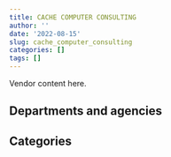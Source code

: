 ```yaml
---
title: CACHE COMPUTER CONSULTING
author: ''
date: '2022-08-15'
slug: cache_computer_consulting
categories: []
tags: []
---
```


<script src="/rmarkdown-libs/htmlwidgets/htmlwidgets.js"></script>
<link href="/rmarkdown-libs/datatables-css/datatables-crosstalk.css" rel="stylesheet" />
<script src="/rmarkdown-libs/datatables-binding/datatables.js"></script>
<script src="/rmarkdown-libs/jquery/jquery-3.6.0.min.js"></script>
<link href="/rmarkdown-libs/dt-core-bootstrap/css/dataTables.bootstrap.min.css" rel="stylesheet" />
<link href="/rmarkdown-libs/dt-core-bootstrap/css/dataTables.bootstrap.extra.css" rel="stylesheet" />
<script src="/rmarkdown-libs/dt-core-bootstrap/js/jquery.dataTables.min.js"></script>
<script src="/rmarkdown-libs/dt-core-bootstrap/js/dataTables.bootstrap.min.js"></script>
<link href="/rmarkdown-libs/crosstalk/css/crosstalk.min.css" rel="stylesheet" />
<script src="/rmarkdown-libs/crosstalk/js/crosstalk.min.js"></script>
<script src="/rmarkdown-libs/htmlwidgets/htmlwidgets.js"></script>
<link href="/rmarkdown-libs/datatables-css/datatables-crosstalk.css" rel="stylesheet" />
<script src="/rmarkdown-libs/datatables-binding/datatables.js"></script>
<script src="/rmarkdown-libs/jquery/jquery-3.6.0.min.js"></script>
<link href="/rmarkdown-libs/dt-core-bootstrap/css/dataTables.bootstrap.min.css" rel="stylesheet" />
<link href="/rmarkdown-libs/dt-core-bootstrap/css/dataTables.bootstrap.extra.css" rel="stylesheet" />
<script src="/rmarkdown-libs/dt-core-bootstrap/js/jquery.dataTables.min.js"></script>
<script src="/rmarkdown-libs/dt-core-bootstrap/js/dataTables.bootstrap.min.js"></script>
<link href="/rmarkdown-libs/crosstalk/css/crosstalk.min.css" rel="stylesheet" />
<script src="/rmarkdown-libs/crosstalk/js/crosstalk.min.js"></script>

Vendor content here.

## Departments and agencies

<div id="htmlwidget-1" style="width:100%;height:auto;" class="datatables html-widget"></div>
<script type="application/json" data-for="htmlwidget-1">{"x":{"style":"bootstrap","filter":"none","vertical":false,"data":[["<a href=\"/departments/aafc-aac/\">Agriculture and Agri-Food Canada<\/a>","<a href=\"/departments/cbsa-asfc/\">Canada Border Services Agency<\/a>","<a href=\"/departments/cic/\">Immigration, Refugees and Citizenship Canada<\/a>","<a href=\"/departments/cnsc-ccsn/\">Canadian Nuclear Safety Commission<\/a>","<a href=\"/departments/crtc/\">Canadian Radio-television and Telecommunications Commission<\/a>","<a href=\"/departments/csc-scc/\">Correctional Service of Canada<\/a>","<a href=\"/departments/dfatd-maecd/\">Global Affairs Canada<\/a>","<a href=\"/departments/dnd-mdn/\">National Defence<\/a>","<a href=\"/departments/ec/\">Environment and Climate Change Canada<\/a>","<a href=\"/departments/esdc-edsc/\">Employment and Social Development Canada<\/a>","<a href=\"/departments/hc-sc/\">Health Canada<\/a>","<a href=\"/departments/ic/\">Innovation, Science and Economic Development Canada<\/a>","<a href=\"/departments/jus/\">Department of Justice Canada<\/a>","<a href=\"/departments/nrc-cnrc/\">National Research Council Canada<\/a>","<a href=\"/departments/nrcan-rncan/\">Natural Resources Canada<\/a>","<a href=\"/departments/nserc-crsng/\">Natural Sciences and Engineering Research Council of Canada<\/a>","<a href=\"/departments/pc/\">Parks Canada<\/a>","<a href=\"/departments/pch/\">Canadian Heritage<\/a>","<a href=\"/departments/ppsc-sppc/\">Public Prosecution Service of Canada<\/a>","<a href=\"/departments/rcmp-grc/\">Royal Canadian Mounted Police<\/a>","<a href=\"/departments/ssc-spc/\">Shared Services Canada<\/a>","<a href=\"/departments/tbs-sct/\">Treasury Board of Canada Secretariat<\/a>"],["$ 3,815,264.83",null,"$    37,970.02","$    19,155.62",null,null,"$   390,183.96",null,"$    27,325.72","$ 6,114,467.09","$ 1,291,464.73","$    52,205.40","$    58,933.74","$   549,293.87",null,"$    24,860.00",null,"$   169,057.24",null,"$ 1,178,762.99",null,"$ 2,216,468.69"],["$ 5,186,224.05","$   362,186.96","$   111,452.99",null,"$    24,756.37",null,"$   430,775.20","$   307,079.26",null,"$ 7,663,797.26","$ 2,025,436.67","$   459,586.54","$    51,384.87","$    79,441.45","$    64,527.20","$   124,300.00",null,"$   399,608.43","$    24,860.00","$ 1,328,347.00","$    49,330.03","$ 4,853,119.27"],["$ 3,659,434.49","$ 2,766,977.40","$   146,599.95",null,null,null,"$   724,554.23","$   236,233.10",null,"$ 6,783,967.48","$ 1,033,102.65","$   520,559.13","$    84,597.36","$    29,749.03","$   201,832.85","$    39,550.00","$     2,911.38","$   422,306.59",null,"$ 1,664,453.61","$    51,522.47","$ 5,491,184.49"],["$ 2,544,148.44","$ 2,865,389.47","$   166,237.39",null,"$    40,000.00","$   266,479.11","$   958,855.77","$   487,822.10","$    51,949.37","$ 6,642,226.17","$   879,912.25","$   301,677.15","$   187,257.59","$    21,616.63","$   719,633.07",null,"$    36,392.28","$   406,981.20",null,"$ 2,853,905.51",null,"$ 4,968,721.91"]],"container":"<table class=\"table table-striped table-hover row-border order-column display\">\n  <thead>\n    <tr>\n      <th>Department<\/th>\n      <th>2017-2018<\/th>\n      <th>2018-2019<\/th>\n      <th>2019-2020<\/th>\n      <th>2020-2021<\/th>\n    <\/tr>\n  <\/thead>\n<\/table>","options":{"order":[[4,"desc"]],"pageLength":10,"autoWidth":true,"columnDefs":[],"orderClasses":false}},"evals":[],"jsHooks":[]}</script>

## Categories

<div id="htmlwidget-2" style="width:100%;height:auto;" class="datatables html-widget"></div>
<script type="application/json" data-for="htmlwidget-2">{"x":{"style":"bootstrap","filter":"none","vertical":false,"data":[["<a href=\"/categories/2_professional_services/\">Professional services<\/a>","<a href=\"/categories/3_information_technology/\">Information technology<\/a>","<a href=\"/categories/9_human_capital/\">Human capital<\/a>",null],["$    306,497.22","$ 15,638,916.70",null,null],["$  1,162,761.87","$ 22,318,924.48","$     49,910.65","$     14,616.55"],["$  1,131,102.68","$ 22,716,907.55","$     11,526.00",null],["$  1,398,741.62","$ 23,000,463.78",null,null]],"container":"<table class=\"table table-striped table-hover row-border order-column display\">\n  <thead>\n    <tr>\n      <th>Category<\/th>\n      <th>2017-2018<\/th>\n      <th>2018-2019<\/th>\n      <th>2019-2020<\/th>\n      <th>2020-2021<\/th>\n    <\/tr>\n  <\/thead>\n<\/table>","options":{"order":[[4,"desc"]],"pageLength":20,"autoWidth":true,"columnDefs":[],"orderClasses":false,"lengthMenu":[10,20,25,50,100]}},"evals":[],"jsHooks":[]}</script>
